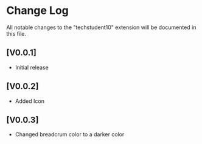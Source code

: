 # Change Log

All notable changes to the "techstudent10" extension will be documented in this file.

<!-- Check [Keep a Changelog](http://keepachangelog.com/) for recommendations on how to structure this file. -->

## [V0.0.1]

- Initial release

## [V0.0.2]
- Added Icon

## [V0.0.3]
- Changed breadcrum color to a darker color

